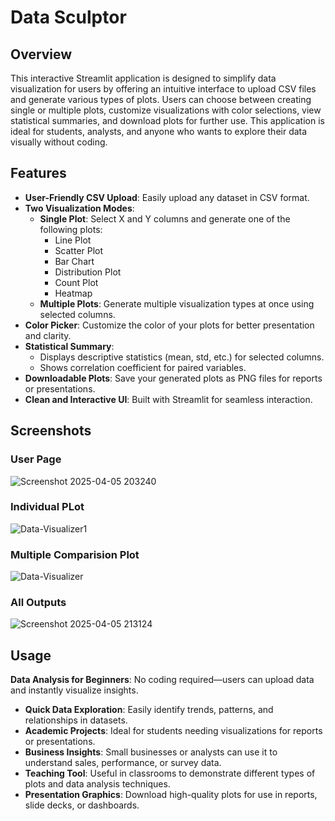 # Data Sculptor

## Overview  
This interactive Streamlit application is designed to simplify data visualization for users by offering an intuitive interface to upload CSV files and generate various types of plots. Users can choose between creating single or multiple plots, customize visualizations with color selections, view statistical summaries, and download plots for further use. This application is ideal for students, analysts, and anyone who wants to explore their data visually without coding.

## Features

- **User-Friendly CSV Upload**: Easily upload any dataset in CSV format.
- **Two Visualization Modes**:
  - **Single Plot**: Select X and Y columns and generate one of the following plots:
    - Line Plot
    - Scatter Plot
    - Bar Chart
    - Distribution Plot
    - Count Plot
    - Heatmap
  - **Multiple Plots**: Generate multiple visualization types at once using selected columns.
- **Color Picker**: Customize the color of your plots for better presentation and clarity.
- **Statistical Summary**:
  - Displays descriptive statistics (mean, std, etc.) for selected columns.
  - Shows correlation coefficient for paired variables.
- **Downloadable Plots**: Save your generated plots as PNG files for reports or presentations.
- **Clean and Interactive UI**: Built with Streamlit for seamless interaction.

## Screenshots

### User Page 
![Screenshot 2025-04-05 203240](https://github.com/user-attachments/assets/749c595b-630d-47c2-93cd-3dc559784114)

### Individual PLot 
![Data-Visualizer1](https://github.com/user-attachments/assets/e217fd46-6dfb-4be9-8a43-8aea8b5d5909)

### Multiple Comparision Plot  
![Data-Visualizer](https://github.com/user-attachments/assets/d9650036-8a78-49d4-9e9f-33494f131cad)

### All Outputs
![Screenshot 2025-04-05 213124](https://github.com/user-attachments/assets/ac7ae3f2-1875-4525-8037-90cf30cff868)

## Usage
**Data Analysis for Beginners**: No coding required—users can upload data and instantly visualize insights.
- **Quick Data Exploration**: Easily identify trends, patterns, and relationships in datasets.
- **Academic Projects**: Ideal for students needing visualizations for reports or presentations.
- **Business Insights**: Small businesses or analysts can use it to understand sales, performance, or survey data.
- **Teaching Tool**: Useful in classrooms to demonstrate different types of plots and data analysis techniques.
- **Presentation Graphics**: Download high-quality plots for use in reports, slide decks, or dashboards.
